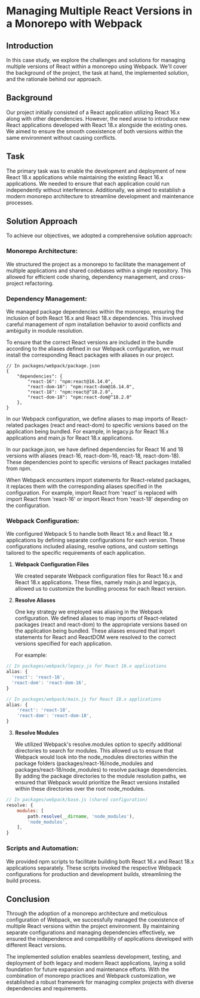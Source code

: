 # Managing Multiple React Versions in a Monorepo with Webpack

## Introduction
In this case study, we explore the challenges and solutions for managing multiple versions of React within a monorepo using Webpack. We'll cover the background of the project, the task at hand, the implemented solution, and the rationale behind our approach.

## Background
Our project initially consisted of a React application utilizing React 16.x along with other dependencies. However, the need arose to introduce new React applications developed with React 18.x alongside the existing ones. We aimed to ensure the smooth coexistence of both versions within the same environment without causing conflicts.

## Task
The primary task was to enable the development and deployment of new React 18.x applications while maintaining the existing React 16.x applications. We needed to ensure that each application could run independently without interference. Additionally, we aimed to establish a modern monorepo architecture to streamline development and maintenance processes.

## Solution Approach

To achieve our objectives, we adopted a comprehensive solution approach:

### Monorepo Architecture: 

We structured the project as a monorepo to facilitate the management of multiple applications and shared codebases within a single repository. This allowed for efficient code sharing, dependency management, and cross-project refactoring.

### Dependency Management:

We managed package dependencies within the monorepo, ensuring the inclusion of both React 16.x and React 18.x dependencies. This involved careful management of npm installation behavior to avoid conflicts and ambiguity in module resolution.

To ensure that the correct React versions are included in the bundle according to the aliases defined in our Webpack configuration, we must install the corresponding React packages with aliases in our project.

```
// In packages/webpack/package.json
{
    "dependencies": {
        "react-16": "npm:react@16.14.0",
        "react-dom-16": "npm:react-dom@16.14.0",
        "react-18": "npm:react@^18.2.0",
        "react-dom-18": "npm:react-dom@^18.2.0"
    },
}
```

In our Webpack configuration, we define aliases to map imports of React-related packages (react and react-dom) to specific versions based on the application being bundled. For example, in legacy.js for React 16.x applications and main.js for React 18.x applications.

In our package.json, we have defined dependencies for React 16 and 18 versions with aliases (react-16, react-dom-16, react-18, react-dom-18). These dependencies point to specific versions of React packages installed from npm.

When Webpack encounters import statements for React-related packages, it replaces them with the corresponding aliases specified in the configuration. For example, import React from 'react' is replaced with import React from 'react-16' or import React from 'react-18' depending on the configuration.

### Webpack Configuration: 

We configured Webpack 5 to handle both React 16.x and React 18.x applications by defining separate configurations for each version. These configurations included aliasing, resolve options, and custom settings tailored to the specific requirements of each application.

1. **Webpack Configuration Files**

    We created separate Webpack configuration files for React 16.x and React 18.x applications. These files, namely main.js and legacy.js, allowed us to customize the bundling process for each React version.

2. **Resolve Aliases**

   One key strategy we employed was aliasing in the Webpack configuration. We defined aliases to map imports of React-related packages (react and react-dom) to the appropriate versions based on the application being bundled.
   These aliases ensured that import statements for React and ReactDOM were resolved to the correct versions specified for each application.

    For example:
```js
// In packages/webpack/legacy.js for React 16.x applications
alias: {
  'react': 'react-16',
  'react-dom': 'react-dom-16',
}
```
```js
// In packages/webpack/main.js for React 18.x applications
alias: {
    'react': 'react-18',
    'react-dom': 'react-dom-18',
}
```
  
3. **Resolve Modules**

    We utilized Webpack's resolve.modules option to specify additional directories to search for modules. This allowed us to ensure that Webpack would look into the node_modules directories within the package folders (packages/react-16/node_modules and packages/react-18/node_modules) to resolve package dependencies.
   By adding the package directories to the module resolution paths, we ensured that Webpack would prioritize the React versions installed within these directories over the root node_modules.
```js
// In packages/webpack/base.js (shared configuration)
resolve: {
    modules: [
        path.resolve(__dirname, 'node_modules'),
        'node_modules',
    ],
}
```

### Scripts and Automation: 

We provided npm scripts to facilitate building both React 16.x and React 18.x applications separately. These scripts invoked the respective Webpack configurations for production and development builds, streamlining the build process.

## Conclusion
Through the adoption of a monorepo architecture and meticulous configuration of Webpack, we successfully managed the coexistence of multiple React versions within the project environment. By maintaining separate configurations and managing dependencies effectively, we ensured the independence and compatibility of applications developed with different React versions.

The implemented solution enables seamless development, testing, and deployment of both legacy and modern React applications, laying a solid foundation for future expansion and maintenance efforts. With the combination of monorepo practices and Webpack customization, we established a robust framework for managing complex projects with diverse dependencies and requirements.

